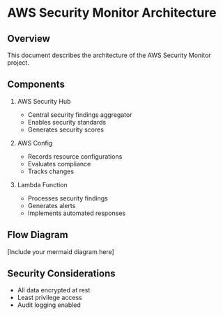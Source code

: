 # AWS Security Monitor Architecture

## Overview
This document describes the architecture of the AWS Security Monitor project.

## Components
1. AWS Security Hub
   - Central security findings aggregator
   - Enables security standards
   - Generates security scores

2. AWS Config
   - Records resource configurations
   - Evaluates compliance
   - Tracks changes

3. Lambda Function
   - Processes security findings
   - Generates alerts
   - Implements automated responses

## Flow Diagram
[Include your mermaid diagram here]

## Security Considerations
- All data encrypted at rest
- Least privilege access
- Audit logging enabled
